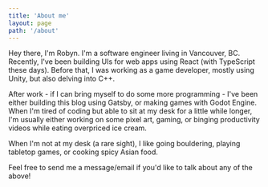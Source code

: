 ```yaml
---
title: 'About me'
layout: page
path: '/about'
---
```


Hey there, I'm Robyn. I'm a software engineer living in Vancouver, BC. Recently, I've been building UIs for web apps
using React (with TypeScript these days). Before that, I was working as a game developer, mostly using Unity, but also
delving into C++.

After work - if I can bring myself to do some more programming - I've been either building this blog using Gatsby, or
making games with Godot Engine. When I'm tired of coding but able to sit at my desk for a little while longer, I'm
usually either working on some pixel art, gaming, or binging productivity videos while eating overpriced ice cream.

When I'm not at my desk (a rare sight), I like going bouldering, playing tabletop games, or cooking spicy Asian food.

Feel free to send me a message/email if you'd like to talk about any of the above!

